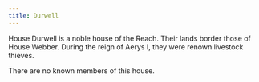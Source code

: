 ```yaml
---
title: Durwell
---
```


 House Durwell is a noble house of the Reach. Their lands border those of House Webber. During the reign of Aerys I, they were renown livestock thieves.

There are no known members of this house.


